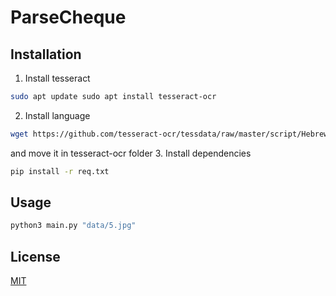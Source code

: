 # ParseCheque

## Installation

1. Install tesseract
```bash
sudo apt update sudo apt install tesseract-ocr
```
2. Install language
```bash
wget https://github.com/tesseract-ocr/tessdata/raw/master/script/Hebrew.traineddata
```
and move it in tesseract-ocr folder
3. Install dependencies 
```bash
pip install -r req.txt
```
## Usage

```bash
python3 main.py "data/5.jpg"
```

## License
[MIT](https://choosealicense.com/licenses/mit/)